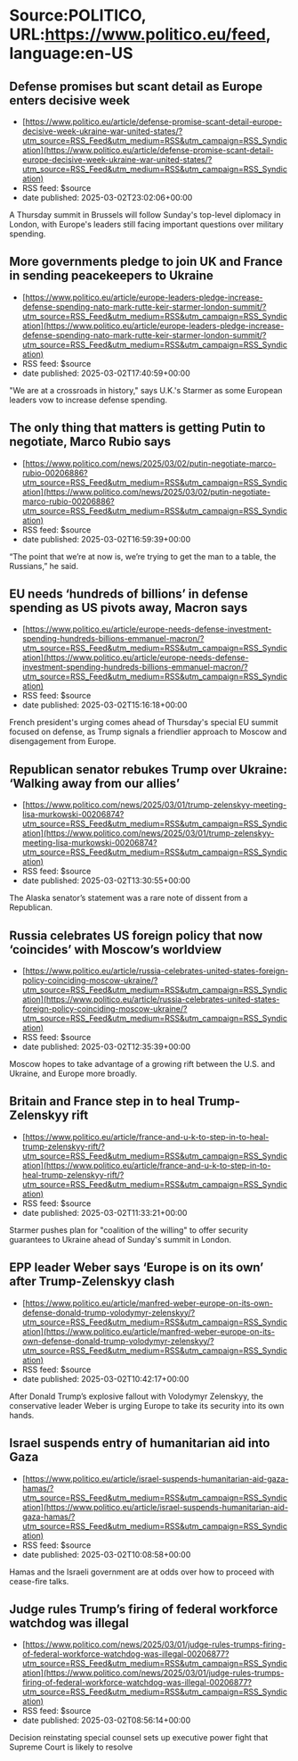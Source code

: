 # Source:POLITICO, URL:https://www.politico.eu/feed, language:en-US

## Defense promises but scant detail as Europe enters decisive week
 - [https://www.politico.eu/article/defense-promise-scant-detail-europe-decisive-week-ukraine-war-united-states/?utm_source=RSS_Feed&utm_medium=RSS&utm_campaign=RSS_Syndication](https://www.politico.eu/article/defense-promise-scant-detail-europe-decisive-week-ukraine-war-united-states/?utm_source=RSS_Feed&utm_medium=RSS&utm_campaign=RSS_Syndication)
 - RSS feed: $source
 - date published: 2025-03-02T23:02:06+00:00

A Thursday summit in Brussels will follow Sunday's top-level diplomacy in London, with Europe's leaders still facing important questions over military spending.

## More governments pledge to join UK and France in sending peacekeepers to Ukraine
 - [https://www.politico.eu/article/europe-leaders-pledge-increase-defense-spending-nato-mark-rutte-keir-starmer-london-summit/?utm_source=RSS_Feed&utm_medium=RSS&utm_campaign=RSS_Syndication](https://www.politico.eu/article/europe-leaders-pledge-increase-defense-spending-nato-mark-rutte-keir-starmer-london-summit/?utm_source=RSS_Feed&utm_medium=RSS&utm_campaign=RSS_Syndication)
 - RSS feed: $source
 - date published: 2025-03-02T17:40:59+00:00

"We are at a crossroads in history," says U.K.'s Starmer as some European leaders vow to increase defense spending.

## The only thing that matters is getting Putin to negotiate, Marco Rubio says
 - [https://www.politico.com/news/2025/03/02/putin-negotiate-marco-rubio-00206886?utm_source=RSS_Feed&utm_medium=RSS&utm_campaign=RSS_Syndication](https://www.politico.com/news/2025/03/02/putin-negotiate-marco-rubio-00206886?utm_source=RSS_Feed&utm_medium=RSS&utm_campaign=RSS_Syndication)
 - RSS feed: $source
 - date published: 2025-03-02T16:59:39+00:00

“The point that we’re at now is, we’re trying to get the man to a table, the Russians,” he said.

## EU needs ‘hundreds of billions’ in defense spending as US pivots away, Macron says
 - [https://www.politico.eu/article/europe-needs-defense-investment-spending-hundreds-billions-emmanuel-macron/?utm_source=RSS_Feed&utm_medium=RSS&utm_campaign=RSS_Syndication](https://www.politico.eu/article/europe-needs-defense-investment-spending-hundreds-billions-emmanuel-macron/?utm_source=RSS_Feed&utm_medium=RSS&utm_campaign=RSS_Syndication)
 - RSS feed: $source
 - date published: 2025-03-02T15:16:18+00:00

French president's urging comes ahead of Thursday's special EU summit focused on defense, as Trump signals a friendlier approach to Moscow and disengagement from Europe.

## Republican senator rebukes Trump over Ukraine: ‘Walking away from our allies’
 - [https://www.politico.com/news/2025/03/01/trump-zelenskyy-meeting-lisa-murkowski-00206874?utm_source=RSS_Feed&utm_medium=RSS&utm_campaign=RSS_Syndication](https://www.politico.com/news/2025/03/01/trump-zelenskyy-meeting-lisa-murkowski-00206874?utm_source=RSS_Feed&utm_medium=RSS&utm_campaign=RSS_Syndication)
 - RSS feed: $source
 - date published: 2025-03-02T13:30:55+00:00

The Alaska senator’s statement was a rare note of dissent from a Republican.

## Russia celebrates US foreign policy that now ‘coincides’ with Moscow’s worldview
 - [https://www.politico.eu/article/russia-celebrates-united-states-foreign-policy-coinciding-moscow-ukraine/?utm_source=RSS_Feed&utm_medium=RSS&utm_campaign=RSS_Syndication](https://www.politico.eu/article/russia-celebrates-united-states-foreign-policy-coinciding-moscow-ukraine/?utm_source=RSS_Feed&utm_medium=RSS&utm_campaign=RSS_Syndication)
 - RSS feed: $source
 - date published: 2025-03-02T12:35:39+00:00

Moscow hopes to take advantage of a growing rift between the U.S. and Ukraine, and Europe more broadly.

## Britain and France step in to heal Trump-Zelenskyy rift
 - [https://www.politico.eu/article/france-and-u-k-to-step-in-to-heal-trump-zelenskyy-rift/?utm_source=RSS_Feed&utm_medium=RSS&utm_campaign=RSS_Syndication](https://www.politico.eu/article/france-and-u-k-to-step-in-to-heal-trump-zelenskyy-rift/?utm_source=RSS_Feed&utm_medium=RSS&utm_campaign=RSS_Syndication)
 - RSS feed: $source
 - date published: 2025-03-02T11:33:21+00:00

Starmer pushes plan for "coalition of the willing" to offer security guarantees to Ukraine ahead of Sunday's summit in London.

## EPP leader Weber says ‘Europe is on its own’ after Trump-Zelenskyy clash
 - [https://www.politico.eu/article/manfred-weber-europe-on-its-own-defense-donald-trump-volodymyr-zelenskyy/?utm_source=RSS_Feed&utm_medium=RSS&utm_campaign=RSS_Syndication](https://www.politico.eu/article/manfred-weber-europe-on-its-own-defense-donald-trump-volodymyr-zelenskyy/?utm_source=RSS_Feed&utm_medium=RSS&utm_campaign=RSS_Syndication)
 - RSS feed: $source
 - date published: 2025-03-02T10:42:17+00:00

After Donald Trump’s explosive fallout with Volodymyr Zelenskyy, the conservative leader Weber is urging Europe to take its security into its own hands.

## Israel suspends entry of humanitarian aid into Gaza
 - [https://www.politico.eu/article/israel-suspends-humanitarian-aid-gaza-hamas/?utm_source=RSS_Feed&utm_medium=RSS&utm_campaign=RSS_Syndication](https://www.politico.eu/article/israel-suspends-humanitarian-aid-gaza-hamas/?utm_source=RSS_Feed&utm_medium=RSS&utm_campaign=RSS_Syndication)
 - RSS feed: $source
 - date published: 2025-03-02T10:08:58+00:00

Hamas and the Israeli government are at odds over how to proceed with cease-fire talks.

## Judge rules Trump’s firing of federal workforce watchdog was illegal
 - [https://www.politico.com/news/2025/03/01/judge-rules-trumps-firing-of-federal-workforce-watchdog-was-illegal-00206877?utm_source=RSS_Feed&utm_medium=RSS&utm_campaign=RSS_Syndication](https://www.politico.com/news/2025/03/01/judge-rules-trumps-firing-of-federal-workforce-watchdog-was-illegal-00206877?utm_source=RSS_Feed&utm_medium=RSS&utm_campaign=RSS_Syndication)
 - RSS feed: $source
 - date published: 2025-03-02T08:56:14+00:00

Decision reinstating special counsel sets up executive power fight that Supreme Court is likely to resolve


